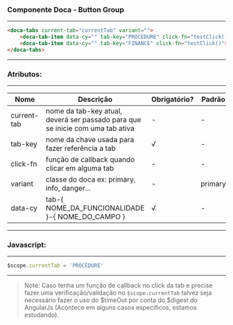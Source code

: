 ### Componente Doca - Button Group
***

```html
<doca-tabs current-tab="currentTab" variant="">
	<doca-tab-item data-cy="" tab-key="PROCEDURE" click-fn="testClick()">Agendamento</doca-tab-item>
	<doca-tab-item data-cy="" tab-key="FINANCE" click-fn="testClick()">Financeiro</doca-tab-item>
</doca-tabs>
```
***
### Atributos:
***
|     Nome        |   Descrição                                               |        Obrigatório?       |        Padrão        |
| --------------  | --------------------------------------------------------- | ------------------------- | -------------------- |
| current-tab     | nome da tab-key atual, deverá ser passado para que se inicie com uma tab ativa    |         -            |           -          |
| tab-key   | nome da chave usada para fazer referência a tab    |        	  &radic;             |    -    |
| click-fn       | função de callback quando clicar em alguma tab			  |        	   -       	      | - |
| variant      | classe do doca ex: primary, info, danger...		  |        	   -       	      | primary |
| data-cy     | tab-{ NOME_DA_FUNCIONALIDADE }-{ NOME_DO_CAMPO } |        	     &radic;         	      | - |

***

### Javascript:
***

```js
$scope.currentTab = 'PROCEDURE'
```

***
> Note: Caso tenha um função de callback no click da tab e precise fazer uma verificação/validação no `$scope.currentTab` talvez seja necessário fazer o uso do $timeOut por conta do $digest do AngularJs (Acontece em alguns casos especificos, estamos estudando).

